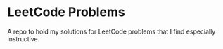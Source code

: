 # LeetCode Problems

A repo to hold my solutions for LeetCode problems that I find especially instructive. 
